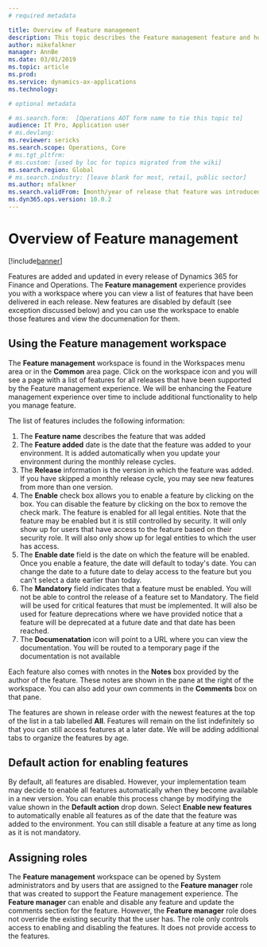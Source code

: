 ```yaml
---
# required metadata

title: Overview of Feature management
description: This topic describes the Feature management feature and how you can use it.
author: mikefalkner
manager: AnnBe
ms.date: 03/01/2019
ms.topic: article
ms.prod: 
ms.service: dynamics-ax-applications
ms.technology: 

# optional metadata

# ms.search.form:  [Operations AOT form name to tie this topic to]
audience: IT Pro, Application user
# ms.devlang: 
ms.reviewer: sericks
ms.search.scope: Operations, Core
# ms.tgt_pltfrm: 
# ms.custom: [used by loc for topics migrated from the wiki]
ms.search.region: Global 
# ms.search.industry: [leave blank for most, retail, public sector]
ms.author: mfalkner
ms.search.validFrom: [month/year of release that feature was introduced in, in format yyyy-mm-dd]
ms.dyn365.ops.version: 10.0.2
---
```


# Overview of Feature management

[!include[banner](../../includes/banner.md)]

Features are added and updated in every release of Dynamics 365 for Finance and Operations. The **Feature management** experience provides you with a workspace where you can view a list of features that have been delivered in each release. New features are disabled by default (see exception discussed below) and you can use the workspace to enable those features and view the documenation for them.

## Using the Feature management workspace

The **Feature management** workspace is found in the Workspaces menu area or in the **Common** area page. Click on the workspace icon and you will see a page with a list of features for all releases that have been supported by the Feature management experience. We will be enhancing the Feature management experience over time to include additional functionality to help you manage feature.

The list of features includes the following information:
1) The **Feature name** describes the feature that was added
2) The **Feature added** date is the date that the feature was added to your environment. It is added automatically when you update your environment during the monthly release cycles. 
3) The **Release** information is the version in which the feature was added. If you have skipped a monthly release cycle, you may see new features from more than one version. 
4) The **Enable** check box allows you to enable a feature by clicking on the box. You can disable the feature by clicking on the box to remove the check mark. The feature is enabled for all legal entities. Note that the feature may be enabled but it is still controlled by security. It will only show up for users that have access to the feature based on their security role. It will also only show up for legal entities to which the user has access. 
5) The **Enable date** field is the date on which the feature will be enabled. Once you enable a feature, the date will default to today's date. You can change the date to a future date to delay access to the feature but you can't select a date earlier than today.
6) The **Mandatory** field indicates that a feature must be enabled. You will not be able to control the release of a feature set to Mandatory. The field will be used for critical features that must be implemented. It will also be used for feature deprecations where we have provided notice that a feature will be deprecated at a future date and that date has been reached. 
7) The **Documenatation** icon will point to a URL where you can view the documentation. You will be routed to a temporary page if the documentation is not available

Each feature also comes with nnotes in the **Notes** box provided by the author of the feature. These notes are shown in the pane at the right of the workspace. You can also add your own comments in the **Comments** box on that pane. 

The features are shown in release order with the newest features at the top of the list in a tab labelled **All**. Features will remain on the list indefinitely so that you can still access features at a later date. We will be adding additional tabs to organize the features by age.

## Default action for enabling features

By default, all features are disabled. However, your implementation team may decide to enable all features automatically when they become available in a new version. You can enable this process change by modifying the value shown in the **Default action** drop down. Select **Enable new features** to automatically enable all features as of the date that the feature was added to the environment. You can still disable a feature at any time as long as it is not mandatory.

## Assigning roles

The **Feature management** workspace can be opened by System administrators and by users that are assigned to the **Feature manager** role that was created to support the Feature management experience. The **Feature manager** can enable and disable any feature and update the comments section for the feature. However, the **Feature manager** role does not override the existing security that the user has. The role only controls access to enabling and disabling the features. It does not provide access to the features. 
